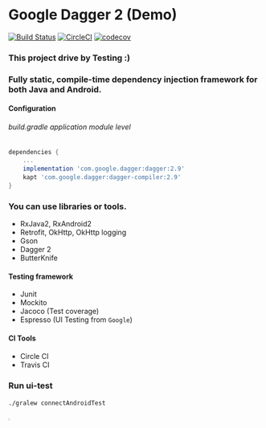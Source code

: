 # Google Dagger 2 (Demo)

[![Build Status](https://travis-ci.org/WeRockStar/Dagger2.svg?branch=master)](https://travis-ci.org/WeRockStar/Dagger2) [![CircleCI](https://circleci.com/gh/WeRockStar/Dagger2/tree/master.svg?style=svg)](https://circleci.com/gh/WeRockStar/Dagger2/tree/master) [![codecov](https://codecov.io/gh/WeRockStar/Dagger2/branch/master/graph/badge.svg)](https://codecov.io/gh/WeRockStar/Dagger2)

### This project drive by Testing :) 

### Fully static, compile-time dependency injection framework for both Java and Android.
#### Configuration

###### build.gradle application module level

``` groovy
dependencies {
    ...
    implementation 'com.google.dagger:dagger:2.9'
    kapt 'com.google.dagger:dagger-compiler:2.9'
}
```

### You can use libraries or tools.
- RxJava2, RxAndroid2 
- Retrofit, OkHttp, OkHttp logging 
- Gson
- Dagger 2 
- ButterKnife 

#### Testing framework 
- Junit 
- Mockito
- Jacoco (Test coverage)
- Espresso (UI Testing from `Google`)

#### CI Tools
- Circle CI 
- Travis CI

### Run ui-test
```shell
./gralew connectAndroidTest
```
<p align="left">
    <img width="3¬00" src="ui-testing.gif" />
</p>